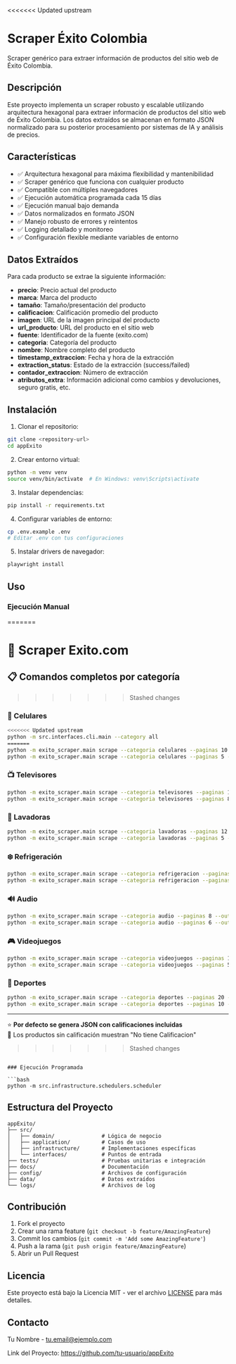 <<<<<<< Updated upstream
# Scraper Éxito Colombia

Scraper genérico para extraer información de productos del sitio web de Éxito Colombia.

## Descripción

Este proyecto implementa un scraper robusto y escalable utilizando arquitectura hexagonal para extraer información de productos del sitio web de Éxito Colombia. Los datos extraídos se almacenan en formato JSON normalizado para su posterior procesamiento por sistemas de IA y análisis de precios.

## Características

- ✅ Arquitectura hexagonal para máxima flexibilidad y mantenibilidad
- ✅ Scraper genérico que funciona con cualquier producto
- ✅ Compatible con múltiples navegadores
- ✅ Ejecución automática programada cada 15 días
- ✅ Ejecución manual bajo demanda
- ✅ Datos normalizados en formato JSON
- ✅ Manejo robusto de errores y reintentos
- ✅ Logging detallado y monitoreo
- ✅ Configuración flexible mediante variables de entorno

## Datos Extraídos

Para cada producto se extrae la siguiente información:

- **precio**: Precio actual del producto
- **marca**: Marca del producto
- **tamaño**: Tamaño/presentación del producto
- **calificacion**: Calificación promedio del producto
- **imagen**: URL de la imagen principal del producto
- **url_producto**: URL del producto en el sitio web
- **fuente**: Identificador de la fuente (exito.com)
- **categoria**: Categoría del producto
- **nombre**: Nombre completo del producto
- **timestamp_extraccion**: Fecha y hora de la extracción
- **extraction_status**: Estado de la extracción (success/failed)
- **contador_extraccion**: Número de extracción
- **atributos_extra**: Información adicional como cambios y devoluciones, seguro gratis, etc.

## Instalación

1. Clonar el repositorio:
```bash
git clone <repository-url>
cd appExito
```

2. Crear entorno virtual:
```bash
python -m venv venv
source venv/bin/activate  # En Windows: venv\Scripts\activate
```

3. Instalar dependencias:
```bash
pip install -r requirements.txt
```

4. Configurar variables de entorno:
```bash
cp .env.example .env
# Editar .env con tus configuraciones
```

5. Instalar drivers de navegador:
```bash
playwright install
```

## Uso

### Ejecución Manual
=======
# 🛒 Scraper Exito.com

## 📋 Comandos completos por categoría
>>>>>>> Stashed changes

### 📱 Celulares
```bash
<<<<<<< Updated upstream
python -m src.interfaces.cli.main --category all
=======
python -m exito_scraper.main scrape --categoria celulares --paginas 10 --output data/celulares.json
python -m exito_scraper.main scrape --categoria celulares --paginas 5 --output data/celulares.csv
```

### 📺 Televisores
```bash
python -m exito_scraper.main scrape --categoria televisores --paginas 15 --output data/televisores.json
python -m exito_scraper.main scrape --categoria televisores --paginas 8 --output data/televisores.csv
```

### 🧺 Lavadoras
```bash
python -m exito_scraper.main scrape --categoria lavadoras --paginas 12 --output data/lavadoras.json
python -m exito_scraper.main scrape --categoria lavadoras --paginas 5 --output data/lavadoras.csv
```

### ❄️ Refrigeración
```bash
python -m exito_scraper.main scrape --categoria refrigeracion --paginas 10 --output data/refrigeradores.json
python -m exito_scraper.main scrape --categoria refrigeracion --paginas 7 --output data/refrigeradores.csv
```

### 🔊 Audio
```bash
python -m exito_scraper.main scrape --categoria audio --paginas 8 --output data/audio.json
python -m exito_scraper.main scrape --categoria audio --paginas 6 --output data/audio.csv
```

### 🎮 Videojuegos
```bash
python -m exito_scraper.main scrape --categoria videojuegos --paginas 12 --output data/videojuegos.json
python -m exito_scraper.main scrape --categoria videojuegos --paginas 5 --output data/videojuegos.csv
```

### 🏃 Deportes
```bash
python -m exito_scraper.main scrape --categoria deportes --paginas 20 --output data/deportes.json
python -m exito_scraper.main scrape --categoria deportes --paginas 10 --output data/deportes.csv
```

---

⭐ **Por defecto se genera JSON con calificaciones incluidas**  
📄 Los productos sin calificación muestran "No tiene Calificacion"
>>>>>>> Stashed changes
```

### Ejecución Programada

```bash
python -m src.infrastructure.schedulers.scheduler
```

## Estructura del Proyecto

```
appExito/
├── src/
│   ├── domain/               # Lógica de negocio
│   ├── application/          # Casos de uso
│   ├── infrastructure/       # Implementaciones específicas
│   └── interfaces/           # Puntos de entrada
├── tests/                    # Pruebas unitarias e integración
├── docs/                     # Documentación
├── config/                   # Archivos de configuración
├── data/                     # Datos extraídos
└── logs/                     # Archivos de log
```

## Contribución

1. Fork el proyecto
2. Crear una rama feature (`git checkout -b feature/AmazingFeature`)
3. Commit los cambios (`git commit -m 'Add some AmazingFeature'`)
4. Push a la rama (`git push origin feature/AmazingFeature`)
5. Abrir un Pull Request

## Licencia

Este proyecto está bajo la Licencia MIT - ver el archivo [LICENSE](LICENSE) para más detalles.

## Contacto

Tu Nombre - tu.email@ejemplo.com

Link del Proyecto: https://github.com/tu-usuario/appExito
